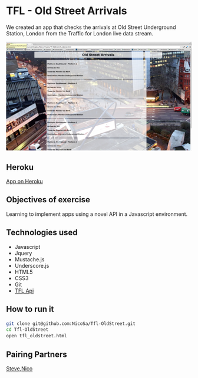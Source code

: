 TFL - Old Street Arrivals 
===
We created an app that checks the arrivals at Old Street Underground Station, London from the Traffic for London live data stream.

![](public/oldstreetarrivalapp.png)

Heroku
----
[App on Heroku]

Objectives of exercise
----
Learning to implement apps using a novel API in a Javascript environment.

Technologies used
----
- Javascript
- Jquery
- Mustache.js
- Underscore.js
- HTML5
- CSS3
- Git
- [TFL Api]

How to run it
----
```sh
git clone git@github.com:NicoSa/Tfl-OldStreet.git
cd Tfl-OldStreet
open tfl_oldstreet.html
```

Pairing Partners
----
[Steve],[Nico]

[Steve]:https://github.com/StephanMusgrave
[Nico]:https://github.com/NicoSa
[TFL Api]:http://api.tfl.gov.uk/
[App on Heroku]:http://tfl-oldstreet.herokuapp.com/
